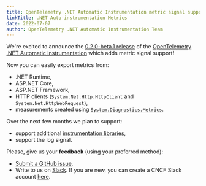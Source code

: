 ```yaml
---
title: OpenTelemetry .NET Automatic Instrumentation metric signal support
linkTitle: .NET Auto-instrumentation Metrics
date: 2022-07-07
author: OpenTelemetry .NET Automatic Instrumentation Team
---
```


We're excited to announce the
[0.2.0-beta.1 release](https://github.com/open-telemetry/opentelemetry-dotnet-instrumentation/releases/tag/v0.2.0-beta.1)
of the
[OpenTelemetry .NET Automatic Instrumentation](https://github.com/open-telemetry/opentelemetry-dotnet-instrumentation)
which adds metric signal support!

Now you can easily export metrics from:

- .NET Runtime,
- ASP.NET Core,
- ASP.NET Framework,
- HTTP clients (`System.Net.Http.HttpClient` and `System.Net.HttpWebRequest`),
- measurements created using [`System.Diagnostics.Metrics`](https://docs.microsoft.com/en-us/dotnet/core/diagnostics/metrics-instrumentation).

Over the next few months we plan to support:

- support additional
  [instrumentation libraries](https://github.com/open-telemetry/opentelemetry-dotnet-instrumentation/blob/v0.2.0-beta.1/docs/config.md#instrumentations),
- support the log signal.

Please, give us your **feedback** (using your preferred method):

- [Submit a GitHub issue](https://github.com/open-telemetry/opentelemetry-dotnet-instrumentation/issues/new).
- Write to us on [Slack](https://cloud-native.slack.com/archives/C01NR1YLSE7).
  If you are new, you can create a CNCF Slack account
  [here](http://slack.cncf.io/).
